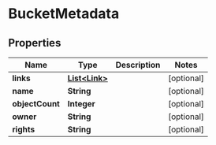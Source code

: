 
# BucketMetadata

## Properties
Name | Type | Description | Notes
------------ | ------------- | ------------- | -------------
**links** | [**List&lt;Link&gt;**](Link.md) |  |  [optional]
**name** | **String** |  |  [optional]
**objectCount** | **Integer** |  |  [optional]
**owner** | **String** |  |  [optional]
**rights** | **String** |  |  [optional]



